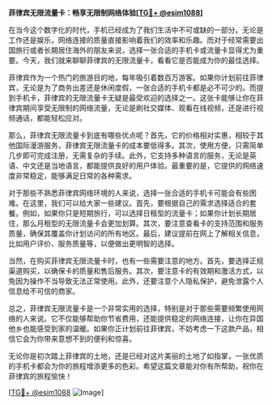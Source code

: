 **菲律宾无限流量卡：畅享无限制网络体验[[TG💪+ @esim1088](https://t.me/s/esim1088)]**

在当今这个数字化的时代，手机已经成为了我们生活中不可或缺的一部分。无论是工作还是娱乐，网络连接的质量直接影响着我们的效率和乐趣。而对于经常需要出国旅行或者长期居住海外的朋友来说，选择一张合适的手机卡或流量卡显得尤为重要。今天，我们就来聊聊菲律宾的无限流量卡，看看它是否能成为你的最佳选择。

菲律宾作为一个热门的旅游目的地，每年吸引着数百万游客。如果你计划前往菲律宾，无论是为了商务出差还是休闲度假，一张合适的手机卡都是必不可少的。而提到手机卡，菲律宾的无限流量卡无疑是最受欢迎的选择之一。这张卡能够让你在菲律宾期间享受无限制的网络流量，无论是刷社交媒体、观看在线视频，还是进行视频通话，都能轻松应对。

那么，菲律宾无限流量卡到底有哪些优点呢？首先，它的价格相对实惠，相较于其他国际漫游服务，菲律宾无限流量卡的成本要低得多。其次，使用方便，只需简单几步即可完成注册，无需复杂的手续。此外，它支持多种语言的服务，无论是英语、中文还是当地语言，都能提供良好的用户体验。最重要的是，它提供的网络速度非常稳定，能够满足日常的各种需求。

对于那些不熟悉菲律宾网络环境的人来说，选择一张合适的手机卡可能会有些困难。在这里，我们可以给大家一些建议。首先，要根据自己的需求选择适合的套餐。例如，如果你只是短期旅行，可以选择日租型的流量卡；如果你计划长期居住，那么月租型的无限流量卡会更加划算。其次，要注意查看卡的支持范围和服务质量，确保其覆盖你计划访问的所有地区。最后，建议提前在网上了解相关信息，比如用户评价、服务质量等，以便做出更明智的选择。

当然，在购买菲律宾无限流量卡时，也有一些需要注意的地方。首先，要选择正规渠道购买，以确保卡的质量和售后服务。其次，要注意卡的有效期和激活方式，以免因为操作不当导致无法正常使用。此外，还要注意个人隐私保护，避免泄露个人信息给不可信的商家。

总之，菲律宾无限流量卡是一个非常实用的选择，特别是对于那些需要频繁使用网络的人来说。它不仅能够帮助你节省费用，还能提供稳定的网络连接，让你在异国他乡也能感受到家的温暖。如果你正计划前往菲律宾，不妨考虑一下这款产品，相信它会为你带来意想不到的便利和惊喜。

无论你是初次踏上菲律宾的土地，还是已经对这片美丽的土地了如指掌，一张优质的手机卡都会为你的旅程增添更多的色彩。希望这篇文章能对你有所帮助，祝你在菲律宾的旅程愉快！

[[TG💪+ @esim1088](https://t.me/s/esim1088) ![Image](https://i.postimg.cc/4NQfJmqS/Snipaste-2025-05-13-00-14-12.png)]